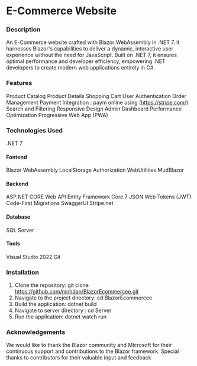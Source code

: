 # E-Commerce Website
### Description
An E-Commerce website crafted with Blazor WebAssembly in .NET 7. It harnesses Blazor's capabilities to deliver a dynamic, interactive user experience without the need for JavaScript. Built on .NET 7, it ensures optimal performance and developer efficiency, empowering .NET developers to create modern web applications entirely in C#.

### Features
Product Catalog
Product Details
Shopping Cart
User Authentication
Order Management
Payment Integration : paym online using (https://stripe.com/)
Search and Filtering
Responsive Design
Admin Dashboard
Performance Optimization
Progressive Web App (PWA)
### Technologies Used
.NET 7
#### Fontend
Blazor WebAssembly
LocalStorage
Authorization
WebUtilities 
MudBlazor
#### Backend
ASP.NET CORE Web API
Entity Framework Core 7
JSON Web Tokens (JWT)
Code-First Migrations
SwaggerUI
Stripe.net
#### Database
SQL Server 
#### Tools
Visual Studio 2022
Git

### Installation
1. Clone the repository: git clone https://github.com/ninhdan/BlazorEcommercee.git
2. Navigate to the project directory: cd BlazorEcommercee
3. Build the application: dotnet build
4. Navigate to server directory : cd Server
5. Run the application: dotnet watch run


### Acknowledgements
We would like to thank the Blazor community and Microsoft for their continuous support and contributions to the Blazor framework. Special thanks to contributors for their valuable input and feedback





